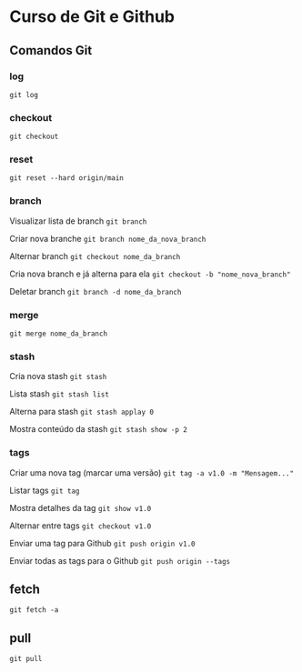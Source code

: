 # Curso de Git e Github

## Comandos Git

### log
``git log``

### checkout
``git checkout``

### reset
``git reset --hard origin/main``

### branch
Visualizar lista de branch
``git branch``


Criar nova branche
``git branch nome_da_nova_branch``


Alternar branch
``git checkout nome_da_branch``


Cria nova branch e já alterna para ela
``git checkout -b "nome_nova_branch"``


Deletar branch
``git branch -d nome_da_branch ``



### merge
``git merge nome_da_branch``


### stash
Cria nova stash
``git stash``


Lista stash
``git stash list``


Alterna para stash
``git stash applay 0``


Mostra conteúdo da stash
``git stash show -p 2``


### tags
Criar uma nova tag (marcar uma versão)
``git tag -a v1.0 -m "Mensagem..."``


Listar tags
``git tag``


Mostra detalhes da tag
``git show v1.0``


Alternar entre tags
``git checkout v1.0``


Enviar uma tag para Github
``git push origin v1.0``


Enviar todas as tags para o Github
``git push origin --tags``


## fetch
``git fetch -a``


## pull
``git pull``